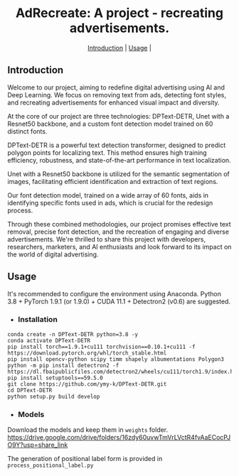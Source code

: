 <h1 align="center"> AdRecreate: A project - recreating advertisements. </h1> 
<p align="center">
  <a href="#Introduction">Introduction</a> |
  <a href="#Usage">Usage</a> |
</p >

## Introduction

Welcome to our project, aiming to redefine digital advertising using AI and Deep Learning. We focus on removing text from ads, detecting font styles, and recreating advertisements for enhanced visual impact and diversity.

At the core of our project are three technologies: DPText-DETR, Unet with a Resnet50 backbone, and a custom font detection model trained on 60 distinct fonts.

DPText-DETR is a powerful text detection transformer, designed to predict polygon points for localizing text. This method ensures high training efficiency, robustness, and state-of-the-art performance in text localization.

Unet with a Resnet50 backbone is utilized for the semantic segmentation of images, facilitating efficient identification and extraction of text regions.

Our font detection model, trained on a wide array of 60 fonts, aids in identifying specific fonts used in ads, which is crucial for the redesign process.

Through these combined methodologies, our project promises effective text removal, precise font detection, and the recreation of engaging and diverse advertisements. We're thrilled to share this project with developers, researchers, marketers, and AI enthusiasts and look forward to its impact on the world of digital advertising.

## Usage

It's recommended to configure the environment using Anaconda. Python 3.8 + PyTorch 1.9.1 (or 1.9.0) + CUDA 11.1 + Detectron2 (v0.6) are suggested.

- ### Installation
```
conda create -n DPText-DETR python=3.8 -y
conda activate DPText-DETR
pip install torch==1.9.1+cu111 torchvision==0.10.1+cu111 -f https://download.pytorch.org/whl/torch_stable.html
pip install opencv-python scipy timm shapely albumentations Polygon3
python -m pip install detectron2 -f https://dl.fbaipublicfiles.com/detectron2/wheels/cu111/torch1.9/index.html
pip install setuptools==59.5.0
git clone https://github.com/ymy-k/DPText-DETR.git
cd DPText-DETR
python setup.py build develop
```

- ### Models
Download the models and keep them in `weights` folder.
https://drive.google.com/drive/folders/16zdy60uvwTmVrLVctR4fvAaECocPJO9Y?usp=share_link

The generation of positional label form is provided in `process_positional_label.py`
